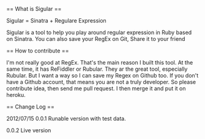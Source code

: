 == What is Sigular ==

Sigular = Sinatra + Regulare Expression

Sigular is a tool to help you play around regular expression in Ruby based on Sinatra. You can also save your RegEx on Git, Share it to your friend

== How to contribute ==

I'm not really good at RegEx. That's the main reason I built this tool. At the same time, it has ReFiddler or Rubular. They ar the
great tool, especially Rubular. But I want a way so I can save my Regex on Github too. If you don't have a Github account, that means
you are not a truly developer. So please contribute idea, then send me pull request. I then merge it and put it on heroku.

== Change Log ==

2012/07/15 
0.0.1 Runable version with test data.

0.0.2 Live version
